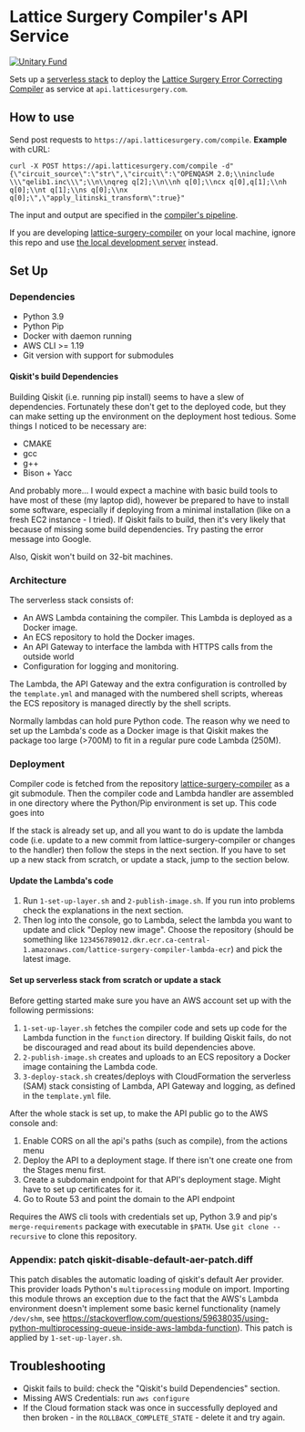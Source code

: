 # Lattice Surgery Compiler's API Service

[![Unitary Fund](https://img.shields.io/badge/Supported%20By-UNITARY%20FUND-brightgreen.svg?style=for-the-badge)](http://unitary.fund)

Sets up a [serverless stack](https://aws.amazon.com/serverless/) to deploy the [Lattice Surgery Error Correcting Compiler](https://github.com/latticesurgery-com/lattice-surgery-compiler) as service at `api.latticesurgery.com`.

## How to use

Send post requests to `https://api.latticesurgery.com/compile`. **Example** with cURL:
```
curl -X POST https://api.latticesurgery.com/compile -d"{\"circuit_source\":\"str\",\"circuit\":\"OPENQASM 2.0;\\ninclude \\\"qelib1.inc\\\";\\n\\nqreg q[2];\\n\\nh q[0];\\ncx q[0],q[1];\\nh q[0];\\nt q[1];\\ns q[0];\\nx q[0];\",\"apply_litinski_transform\":true}"
```

The input and output are specified in the [compiler's pipeline](https://github.com/latticesurgery-com/lattice-surgery-compiler/blob/a7208d1efe9229fd4b17ffb19ea1fcfa71c18b3f/webapi/json_pipeline.py#L33).

If you are developing [lattice-surgery-compiler](https://github.com/latticesurgery-com/lattice-surgery-compiler) on your local machine, ignore this repo and use [the local development server](https://github.com/latticesurgery-com/lattice-surgery-compiler/blob/master/webapi/local_compiler_api_server.py) instead.

## Set Up

### Dependencies
 * Python 3.9
 * Python Pip
 * Docker with daemon running
 * AWS CLI >= 1.19
 * Git version with support for submodules
 
#### Qiskit's build Dependencies 
Building Qiskit (i.e. running pip install) seems to have a slew of dependencies. Fortunately these don't get to the deployed code, but they can make setting up the environment on the deployment host tedious. Some things I noticed to be necessary are:
 * CMAKE
 * gcc
 * g++
 * Bison + Yacc
 
And probably more... I would expect a machine with basic build tools to have most of these (my laptop did), however be prepared to have to install some software, especially if deploying from a minimal installation (like on a fresh EC2 instance - I tried). If Qiskit fails to build, then it's very likely that because of missing some build dependencies. Try pasting the error message into Google.

Also, Qiskit won't build on 32-bit machines. 
 
### Architecture
 
The serverless stack consists of:
 * An AWS Lambda containing the compiler. This Lambda is deployed as a Docker image.
 * An ECS repository to hold the Docker images. 
 * An API Gateway to interface the lambda with HTTPS calls from the outside world
 * Configuration for logging and monitoring.
 
The Lambda, the API Gateway and the extra configuration is controlled by the `template.yml` and managed with the numbered shell scripts, whereas the ECS repository is managed directly by the shell scripts.

Normally lambdas can hold pure Python code. The reason why we need to set up the Lambda's code as a Docker image is that Qiskit makes the package too large (>700M) to fit in a regular pure code Lambda (250M).

### Deployment 

Compiler code is fetched from the repository [lattice-surgery-compiler](https://github.com/latticesurgery-com/lattice-surgery-compiler) as a git submodule. Then the compiler code and Lambda handler are assembled in one directory where the Python/Pip environment is set up. This code goes into

If the stack is already set up, and all you want to do is update the lambda code (i.e. update to a new commit from lattice-surgery-compiler or changes to the handler) then follow the steps in the next section. If you have to set up a new stack from scratch, or update a stack, jump to the section below.

#### Update the Lambda's code

1. Run `1-set-up-layer.sh` and `2-publish-image.sh`. If you run into problems check the explanations in the next section.
2. Then log into the console, go to Lambda, select the lambda you want to update and click "Deploy new image". Choose the repository (should be something like `123456789012.dkr.ecr.ca-central-1.amazonaws.com/lattice-surgery-compiler-lambda-ecr`) and pick the latest image.


#### Set up serverless stack from scratch or update a stack

Before getting started make sure you have an AWS account set up with the following permissions:

 1. `1-set-up-layer.sh` fetches the compiler code and sets up code for the Lambda function in the `function` directory. If building Qiskit fails, do not be discouraged and read about its build dependencies above.
 2. `2-publish-image.sh` creates and uploads to an ECS repository a Docker image containing the Lambda code.
 3. `3-deploy-stack.sh` creates/deploys with CloudFormation the serverless (SAM) stack consisting of Lambda, API Gateway and logging, as defined in the `template.yml` file.
 
After the whole stack is set up, to make the API public go to the AWS console and:
 1. Enable CORS on all the api's paths (such as compile), from the actions menu
 2. Deploy the API to a deployment stage. If there isn't one create one from the Stages menu first.
 3. Create a subdomain endpoint for that API's deployment stage. Might have to set up certificates for it.
 4. Go to Route 53 and point the domain to the API endpoint
 

Requires the AWS cli tools with credentials set up, Python 3.9 and pip's `merge-requirements` package with executable in `$PATH`. Use `git clone --recursive` to clone this repository.

### Appendix: patch qiskit-disable-default-aer-patch.diff

This patch disables the automatic loading of qiskit's default Aer provider. This provider loads Python's `multiprocessing` module on import. Importing this module throws an exception due to the fact that the AWS's Lambda environment doesn't implement some basic kernel functionality (namely `/dev/shm`, see https://stackoverflow.com/questions/59638035/using-python-multiprocessing-queue-inside-aws-lambda-function). This patch is applied by `1-set-up-layer.sh`.


## Troubleshooting
  * Qiskit fails to build: check the "Qiskit's build Dependencies" section.
  * Missing AWS Credentials: run `aws configure`
  * If the Cloud formation stack was once in successfully deployed and then broken - in the `ROLLBACK_COMPLETE_STATE` - delete it and try again.
